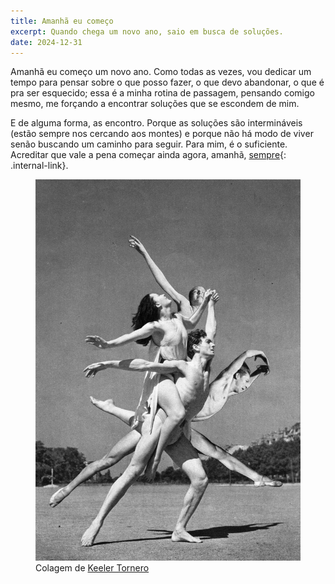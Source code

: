 ```yaml
---
title: Amanhã eu começo
excerpt: Quando chega um novo ano, saio em busca de soluções.
date: 2024-12-31
---
```


Amanhã eu começo um novo ano. Como todas as vezes, vou dedicar um tempo para pensar sobre o que posso fazer, o que devo abandonar, o que é pra ser esquecido; essa é a minha rotina de passagem, pensando comigo mesmo, me forçando a encontrar soluções que se escondem de mim.

E de alguma forma, as encontro. Porque as soluções são intermináveis (estão sempre nos cercando aos montes) e porque não há modo de viver senão buscando um caminho para seguir. Para mim, é o suficiente. Acreditar que vale a pena começar ainda agora, amanhã, [sempre](https://marcosramon.net/eu-e-o-tempo){: .internal-link}.

<figure>
  <img src="/assets/images/BEACH-2.jpg">
  <figcaption>Colagem de <a href="https://keelertornero.com/">Keeler Tornero</a></figcaption>
</figure>
